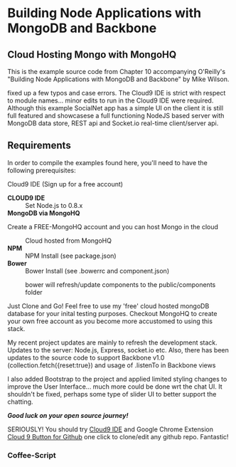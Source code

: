 <h1>Building Node Applications with MongoDB and Backbone</h1>
<h2>Cloud Hosting Mongo with MongoHQ</h2>
<p>This is the example source code from Chapter 10 accompanying O'Reilly's
    "Building Node Applications with MongoDB and Backbone" by Mike Wilson.</p>
<p>fixed up a few typos and case errors. The Cloud9 IDE is strict with respect to
module names... minor edits to run in the Cloud9 IDE were required.  Although this 
example SocialNet app has a simple UI on the client it is still full featured and 
showcasese a full functioning NodeJS based server with MongoDB data store, REST api
and Socket.io real-time client/server api.
</p>
<h2>Requirements</h2>
<p>In order to compile the examples found here, you'll need to have the following
    prerequisites:</p>
<p>Cloud9 IDE (Sign up for a free account)</p>
<dl>
    <dt>
        <strong>CLOUD9 IDE</strong>
    </dt>
    <dd>Set Node.js to 0.8.x</dd>
    <dt>
        <strong>MongoDB via MongoHQ</strong>
        <p>Create a FREE-MongoHQ account and you can host Mongo in the cloud</p>
    </dt>
    <dd>Cloud hosted from MongoHQ</dd>
    <dt>
        <strong>NPM</strong>
    </dt>
    <dd>NPM Install (see package.json)</dd>
    <dt>
        <strong>Bower</strong>
    </dt>
    <dd>Bower Install (see .bowerrc and component.json)
        <p>bower will refresh/update components to the public/components folder</p>
    </dd>
</dl>
<p>Just Clone and Go!  Feel free to use my 'free' cloud hosted mongoDB database for your inital testing purposes.  
Checkout MongoHQ to create your own free account as you become more accustomed to using this stack.
</p>
<p>My recent project updates are mainly to refresh the development stack.  Updates to the server: Node.js, Express, socket.io etc.  
Also, there has been updates to the source code to support Backbone v1.0 (collection.fetch({reset:true}) and usage of .listenTo in Backbone views</p>
I also added Bootstrap to the project and applied limited styling changes to improve the User Interface...  much more could be done wrt the chat UI.  
It shouldn't be fixed, perhaps some type of slider UI to better support the chatting.

***Good luck on your open source journey!***

SERIOUSLY!  You should try [Cloud9 IDE](https://c9.io) and Google Chrome Extension [Cloud 9 Button for Github](https://chrome.google.com/webstore/detail/gkddhhofgajgmgfebhaiihlahjmjkmph) one click to clone/edit any github repo.  Fantastic!

### Coffee-Script ###


